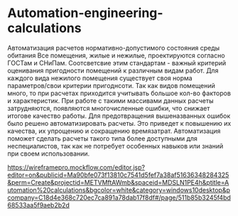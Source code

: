 # Automation-engineering-calculations
Автоматизация расчетов нормативно-допустимого состояния среды обитания
Все помещения, жилые и нежилые, проектируются согласно ГОСТам и СНиПам. Соотсветсвие этим стандартам - важный критерий оценивания пригодности помещений к различным видам работ.
Для каждого вида нежилого помещения существует своя норма параметров/свои критерии пригоднсоти. Так как видов помещений много, то при расчетах приходится учитывать большое кол-во факторов и характеристик. При работе с такими массивами данных расчеты затрудняются, появляются многочисленные ошибки, что снижает итогове качество работы. 
Для предотвращения вышеназванных ошибок было решено автоматизировать расчеты. Это приведет к повышению их качества, их упрощению и сокращению времязатрат. Автоматизация поможет сделать расчеты такого типа более доступными для неспециалистов, так как не потребует особенных навыков или знаний  при своем использовании.

https://wireframepro.mockflow.com/editor.jsp?editor=on&publicid=Ma90bfe073f13810c7541d5fef7a38af51636348284325&perm=Create&projectid=METVMftAWmb&spaceid=MDSLN1PE4h&ptitle=Automation%20calculations&bgcolor=white&category=windows10desktop&pcompany=C18d4e368c720ec7ca891a78dab17f8df#/page/511b85b3245f4bd68533aa5f9aeb2b2d
